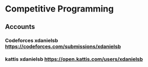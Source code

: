 # Competitive Programming

## Accounts

### Codeforces xdanielsb https://codeforces.com/submissions/xdanielsb
### kattis xdanielsb https://open.kattis.com/users/xdanielsb
